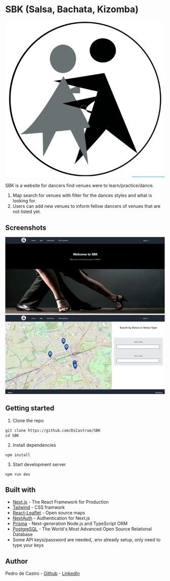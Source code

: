 # SBK (Salsa, Bachata, Kizomba)

<p align="center">
  <img src="public/danceIcon.png" />
</p>




SBK is a website for dancers find venues were to learn/practice/dance.

1. Map search for venues with filter for the dances styles and what is looking for.
2. Users can add new venues to inform fellow dancers of venues that are not listed yet.



## Screenshots

<p align="center">
  <img src="public/sitescreen1.png" />
  <img src="public/sitescreen2.png" />
</p>




## Getting started

1. Clone the repo

```
git clone https://github.com/DiCastrum/SBK
cd SBK
```

2. Install dependencies
```
npm install
```

3. Start development server
```
npm run dev
```



## Built with

* [Next.js](https://nextjs.org/) - The React Framework for Production
* [Tailwind](https://tailwindcss.com/) - CSS framwork
* [React-Leaflet](https://react-leaflet.js.org/) - Open source maps
* [NextAuth](https://next-auth.js.org/) - Authentication for Next.js
* [Prisma](https://www.prisma.io/) - Next-generation Node.js and TypeScript ORM
* [PostgreSQL](https://www.postgresql.org/) - The World's Most Advanced Open Source Relational Database
* Some API keys/password are needed, .env already setup, only need to type your keys


## Author

Pedro de Castro - [Github](https://github.com/DiCastrum) - [LinkedIn](www.linkedin.com/in/pedro-de-castro-dicastrum)
